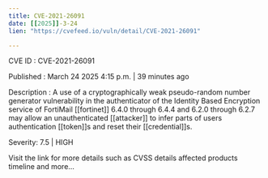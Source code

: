 ```yaml
---
title: CVE-2021-26091
date: [[2025]]-3-24
lien: "https://cvefeed.io/vuln/detail/CVE-2021-26091"

---
```


CVE ID : CVE-2021-26091

Published :  March 24
2025
4:15 p.m. | 39 minutes ago

Description : A use of a cryptographically weak pseudo-random number generator vulnerability in the authenticator of the Identity Based Encryption service of  FortiMail [[fortinet]] 6.4.0 through 6.4.4
and 6.2.0 through 6.2.7 may allow an unauthenticated [[attacker]] to infer parts of users authentication [[token]]s and reset their [[credential]]s.

Severity: 7.5 | HIGH

Visit the link for more details
such as CVSS details
affected products
timeline
and more...
